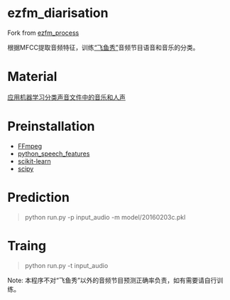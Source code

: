 # ezfm_diarisation
Fork from [ezfm_process](https://github.com/zhichenghou/ezfm_process)

根据MFCC提取音频特征，训练[“飞鱼秀”](http://zaoaoaoaoao.com)音频节目语音和音乐的分类。

# Material
[应用机器学习分类声音文件中的音乐和人声](http://houzhicheng.com/blog/ml/2015/04/03/machine-learning-audio-process.html)

# Preinstallation
- [FFmpeg](https://ffmpeg.org)
- [python_speech_features](https://github.com/jameslyons/python_speech_features)
- [scikit-learn](https://scikit-learn.org)
- [scipy](https://www.scipy.org)

# Prediction
> python run.py -p input_audio -m model/20160203c.pkl

# Traing
> python run.py -t input_audio

Note: 本程序不对“飞鱼秀”以外的音频节目预测正确率负责，如有需要请自行训练。
